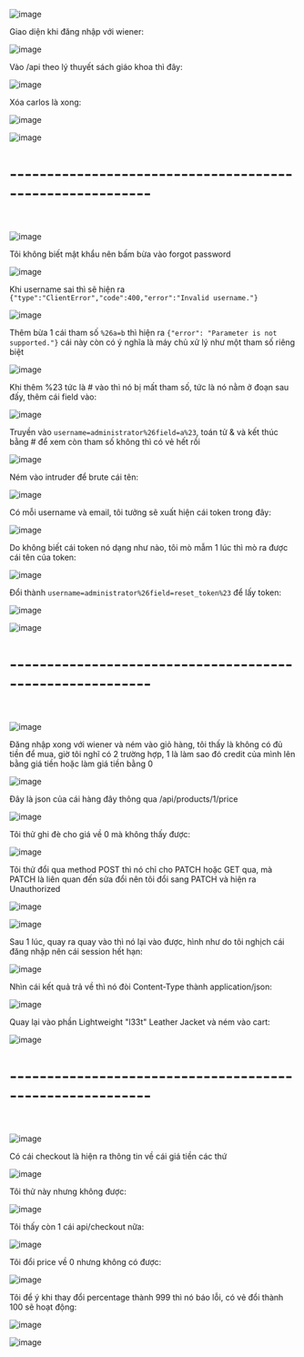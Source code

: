 ![image](https://github.com/user-attachments/assets/fb6f8ffc-1365-40f1-81dc-4c0afae9e23a)

Giao diện khi đăng nhập với wiener:

![image](https://github.com/user-attachments/assets/4c1deb96-a30f-4ba6-b3fc-dee96659a8f7)

Vào /api theo lý thuyết sách giáo khoa thì đây:

![image](https://github.com/user-attachments/assets/c325949b-3de2-4af3-88d5-6c04b239388f)

Xóa carlos là xong:

![image](https://github.com/user-attachments/assets/db103101-124c-4f35-9b89-c96574744691)

![image](https://github.com/user-attachments/assets/bf930a5a-1b49-41f6-a35f-32c736b8cbb5)

<h1>---------------------------------------------------------</h1>
<br>

![image](https://github.com/user-attachments/assets/14d9e09c-037b-4670-9f51-6e7f2de0fb04)

Tôi không biết mật khẩu nên bấm bừa vào forgot password 

![image](https://github.com/user-attachments/assets/0f349ce0-fc94-4ac5-9b2d-12f079ae98d6)

Khi username sai thì sẽ hiện ra `{"type":"ClientError","code":400,"error":"Invalid username."}` 

![image](https://github.com/user-attachments/assets/6b438666-c0ae-40c6-bd10-8644106f0fbe)

Thêm bừa 1 cái tham số `%26a=b` thì hiện ra `{"error": "Parameter is not supported."}` cái này còn có ý nghĩa là máy chủ xử lý như một tham số riêng biệt 

![image](https://github.com/user-attachments/assets/dc023cb7-98dc-4fb4-afce-f09689c5f5b3)

Khi thêm %23 tức là # vào thì nó bị mất tham số, tức là nó nằm ở đoạn sau đấy, thêm cái field vào:

![image](https://github.com/user-attachments/assets/4df63e17-6fcb-4864-bb64-b5c328d1c856)

Truyền vào `username=administrator%26field=a%23`, toán tử & và kết thúc bằng # để xem còn tham số không thì có vẻ hết rồi 

![image](https://github.com/user-attachments/assets/0a701cff-03dc-483e-86ea-f4e9e7847d75)

Ném vào intruder để brute cái tên:

![image](https://github.com/user-attachments/assets/0f96c26a-27ca-4a5a-bd29-b31b27f57dfa)

Có mỗi username và email, tôi tưởng sẽ xuất hiện cái token trong đây:

![image](https://github.com/user-attachments/assets/a7b7740f-cd81-4d86-9a78-61abf60d309e)

Do không biết cái token nó dạng như nào, tôi mò mẫm 1 lúc thì mò ra được cái tên của token:

![image](https://github.com/user-attachments/assets/803eb987-c5ca-40d8-82e4-3c131ece4dc2)

Đổi thành `username=administrator%26field=reset_token%23` để lấy token:

![image](https://github.com/user-attachments/assets/31b9c346-360a-4990-9445-dd4c3b36aae1)

![image](https://github.com/user-attachments/assets/15286877-f204-4965-85b5-6f6a6420dc38)

<h1>---------------------------------------------------------</h1>
<br>

![image](https://github.com/user-attachments/assets/d9401c53-2110-4395-9683-dfaed60ea0a4)

Đăng nhập xong với wiener và ném vào giỏ hàng, tôi thấy là không có đủ tiền để mua, giờ tôi nghĩ có 2 trường hợp, 1 là làm sao đó credit của mình lên bằng giá tiền hoặc làm giá tiền bằng 0

![image](https://github.com/user-attachments/assets/3d763282-06a1-4ce3-822d-1f4f37840e3b)

Đây là json của cái hàng đây thông qua /api/products/1/price

![image](https://github.com/user-attachments/assets/48fb08b2-47a9-4e87-91b1-808cbbce2e75)

Tôi thử ghi đè cho giá về 0 mà không thấy được:

![image](https://github.com/user-attachments/assets/721bb1a6-67f9-4a2b-a84d-9d076c2069f3)

Tôi thử đổi qua method POST thì nó chỉ cho PATCH hoặc GET qua, mà PATCH là liên quan đến sửa đổi nên tôi đổi sang PATCH và hiện ra Unauthorized

![image](https://github.com/user-attachments/assets/3f9f907d-d89b-4c8b-a259-a281b6b5e9dd)

![image](https://github.com/user-attachments/assets/3e71b105-c5c0-4f76-8b87-d9d7e2eeb420)

Sau 1 lúc, quay ra quay vào thì nó lại vào được, hình như do tôi nghịch cái đăng nhập nên cái session hết hạn:

![image](https://github.com/user-attachments/assets/bd8c88ef-6e84-4f05-a7a7-ab392c267a38)

Nhìn cái kết quả trả về thì nó đòi Content-Type thành application/json:

![image](https://github.com/user-attachments/assets/9d5e584c-e125-44fc-a250-57d43ca3eb8f)

Quay lại vào phần Lightweight "l33t" Leather Jacket và ném vào cart:

![image](https://github.com/user-attachments/assets/e3265006-6b4c-4f0b-a2ec-539ddd7170c2)

<h1>---------------------------------------------------------</h1>
<br>

![image](https://github.com/user-attachments/assets/6526f35c-7585-4a82-9fc4-bfd12562a051)

Có cái checkout là hiện ra thông tin về cái giá tiền các thứ 

![image](https://github.com/user-attachments/assets/d6b984f5-12fa-4a7d-a533-e30d17b0bd5b)

Tôi thử này nhưng không được:

![image](https://github.com/user-attachments/assets/6fe8706d-0cde-452c-b401-ca9cb8ce98b3)

Tôi thấy còn 1 cái api/checkout nữa:

![image](https://github.com/user-attachments/assets/e668f99e-016f-4992-8aaf-ca955d1750f9)

Tôi đổi price về 0 nhưng không có được:

![image](https://github.com/user-attachments/assets/c38f2c32-6aa6-4a8f-97fb-17c0db9d69fe)

Tôi để ý khi thay đổi percentage thành 999 thì nó báo lỗi, có vẻ đổi thành 100 sẽ hoạt động:

![image](https://github.com/user-attachments/assets/3bf80362-84aa-4e0f-a644-505819b82b72)

![image](https://github.com/user-attachments/assets/84136261-f4f0-4fb4-9e5b-40edd5f783b2)
















































